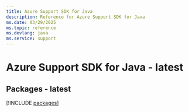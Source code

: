 ```yaml
---
title: Azure Support SDK for Java
description: Reference for Azure Support SDK for Java
ms.date: 03/29/2025
ms.topic: reference
ms.devlang: java
ms.service: support
---
```

# Azure Support SDK for Java - latest
## Packages - latest
[!INCLUDE [packages](support-index.md)]